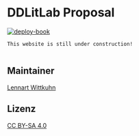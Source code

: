# DDLitLab Proposal

[![deploy-book](https://github.com/lnnrtwttkhn/ddtlitlab/actions/workflows/main.yml/badge.svg)](https://github.com/lnnrtwttkhn/ddtlitlab/actions/workflows/main.yml)

```{note}
This website is still under construction!
```

```{tableofcontents}
```

## Maintainer

[Lennart Wittkuhn](mailto:wittkuhn@mpib-berlin.mpg.de)

## Lizenz

[CC BY-SA 4.0](https://creativecommons.org/licenses/by-sa/4.0/)
